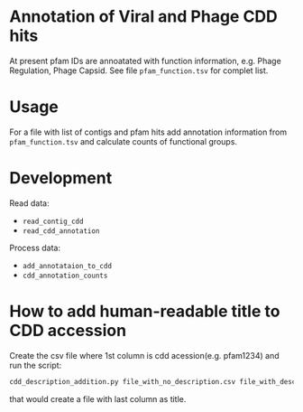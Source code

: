 # Annotation of Viral and Phage CDD hits

At present pfam IDs are annoatated with function information, e.g. Phage Regulation, Phage Capsid.
See file `pfam_function.tsv` for complet list.

# Usage

For a file with list of contigs and pfam hits add annotation information from `pfam_function.tsv`
and calculate counts of functional groups.

# Development

Read data:

* `read_contig_cdd`
* `read_cdd_annotation`

Process data:
* `add_annotataion_to_cdd`
* `cdd_annotation_counts`

# How to add human-readable title to CDD accession

Create the csv file where  1st column is cdd acession(e.g. pfam1234)
and run the script:

```bash
cdd_description_addition.py file_with_no_description.csv file_with_description.csv
```
that would create a file with last column as title.
